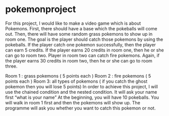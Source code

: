 # pokemonproject
For this project, I would like to make a video game which is about Pokemons. First, there should have a base which the pokeballs will come out. Then, there will have some random grass pokemons to show up in room one. The goal is the player should catch those pokemons by using the pokeballs. If the player catch one pokemon successfully, then the player can earn 5 credits. If the player earns 20 credits in room one, then he or she can go to room two. Player in room two can catch fire pokemons. Again, if the player earns 30 credits in room two, then he or she can go to room three. 


Room 1 : grass pokemons ( 5 points each )
Room 2 : fire pokemons ( 5 points each )
Room 3: all types of pokemons ( if you catch the ghost pokemon then you will lose 5 points)
In order to achieve this project, I will use the chained condition and the nested condition. 
It will ask your name first “what is your name”
At the beginning, you will have 10 pokeballs. 
You will walk in room 1 first and then the pokemons will show up. The programme will ask you whether you want to catch this pokemon or not.
